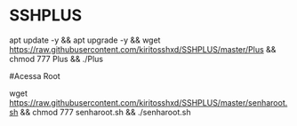 # SSHPLUS

apt update -y && apt upgrade -y && wget https://raw.githubusercontent.com/kiritosshxd/SSHPLUS/master/Plus && chmod 777 Plus && ./Plus


#Acessa Root

wget https://raw.githubusercontent.com/kiritosshxd/SSHPLUS/master/senharoot.sh && chmod 777 senharoot.sh && ./senharoot.sh

